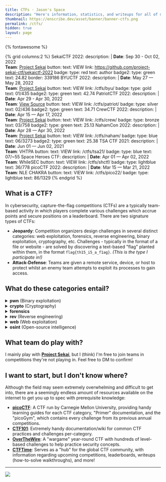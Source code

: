 ```yaml
---
title: CTFs · Jason's Space
description: "Here's information, statistics, and writeups for all of my previous cybersecurity Capture the Flag (CTF) competitions."
thumbnail: https://enscribe.dev/asset/banner/banner-ctfs.png
permalink: /ctfs/
hidden: true
layout: page
---
```


{% fontawesome %}

{% grid columns:2 %}
<i class="fa-solid fa-music"></i> SekaiCTF 2022:
    description: |
        <b>Date</b>: Sep 30 - Oct 02, 2022<br>
        <b>Team</b>: <a href="https://sekai.team/"><i class="fa-solid fa-music"></i> Project Sekai</a>
    button:
        text: VIEW
        link: https://github.com/project-sekai-ctf/sekaictf-2022
    badge:
        type: red
        text: <i class="fa-solid fa-pen-nib"></i> author
    badge2:
        type: green
        text: <i class="fa-solid fa-flag"></i> 24.82
    border: 339186
<i class="fa-solid fa-shield-cat"></i> BYUCTF 2022:
    description: |
        <b>Date</b>: May 27 — May 28, 2022<br>
        <b>Team</b>: <a href="https://sekai.team/"><i class="fa-solid fa-music"></i> Project Sekai</a>
    button:
        text: VIEW
        link: /ctfs/byu/
    badge:
        type: gold
        text: <i class="fa-solid fa-ranking-star"></i> 01/435
    badge2:
        type: green
        text: <i class="fa-solid fa-flag"></i> 42.74
<i class="fa-solid fa-flag-usa"></i> PatriotCTF 2022:
    description: |
        <b>Date</b>: Apr 29 - Apr 30, 2022<br>
        <b>Team</b>: <a href="https://ctftime.org/team/175828"><i class="fa-solid fa-file-code"></i> View Source</a>
    button:
        text: VIEW
        link: /ctfs/patriot/
    badge:
        type: silver
        text: <i class="fa-solid fa-ranking-star"></i> 02/436
    badge2:
        type: green
        text: <i class="fa-solid fa-flag"></i> 34.71
<i class="fa-solid fa-people-group"></i> CrewCTF 2022:
    description: |
        <b>Date</b>: Apr 15 — Apr 17, 2022<br>
        <b>Team</b>: <a href="https://sekai.team/"><i class="fa-solid fa-music"></i> Project Sekai</a>
    button:
        text: VIEW
        link: /ctfs/crew/
    badge:
        type: bronze
        text: <i class="fa-solid fa-ranking-star"></i> 03/758
    badge2:
        type: green
        text: <i class="fa-solid fa-flag"></i> 25.13
<i class="fa-solid fa-shield-halved"></i> NahamCon 2022:
    description: |
        <b>Date</b>: Apr 28 — Apr 30, 2022<br>
        <b>Team</b>: <a href="https://sekai.team/"><i class="fa-solid fa-music"></i> Project Sekai</a>
    button:
        text: VIEW
        link: /ctfs/naham/
    badge:
        type: blue
        text: <i class="fa-solid fa-ranking-star"></i> 06/3273
    badge2:
        type: green
        text: <i class="fa-solid fa-flag"></i> 25.38
<i class="fa-solid fa-school"></i> TSA CTF 2021:
    description: |
        <b>Date</b>: Jun 01 — Jun 02, 2021<br>
        <b>Team</b>: VHTPA
    button:
        text: VIEW
        link: /ctfs/tsa21/
    badge:
        type: blue
        text: <i class="fa-solid fa-ranking-star"></i> 07/~55
<i class="fa-solid fa-user-astronaut"></i> Space Heroes CTF:
    description: |
        <b>Date</b>: Apr 01 — Apr 02, 2022<br>
        <b>Team</b>: WhileSEC
    button:
        text: VIEW
        link: /ctfs/shctf/
    badge:
        type: lightblue
        text: <i class="fa-solid fa-ranking-star"></i> 36/778
<i class="fa-solid fa-graduation-cap"></i> picoCTF 2022:
    description: |
        <b>Date</b>: Mar 15 — Mar 21, 2022<br>
        <b>Team</b>: NLE CHAKRA
    button:
        text: VIEW
        link: /ctfs/pico22/
    badge:
        type: lightblue
        text: <i class="fa-solid fa-ranking-star"></i> 86/1329
{% endgrid %}


## What is a CTF?

In cybersecurity, capture-the-flag competitions (CTFs) are a typically team-based activity in which players complete various challenges which accrue points and secure positions on a leaderboard. There are two signature types of CTFs:

- **Jeopardy**: Competition organizers design challenges in several distinct categories: web exploitation, forensics, reverse engineering, binary exploitation, cryptography, etc. Challenges - typically in the format of a file or website - are solved by discovering a text-based "flag" planted within them, in the format `flag{th15_i5_a_f1ag}`. *(This is the type I participate in!)*
- **Attack-Defense**: Teams are given a remote service, device, or host to protect whilst an enemy team attempts to exploit its processes to gain access.

## What do these categories entail?

<div class="no-highlight" style="margin-top:1rem">
<details><summary><b>pwn</b> (Binary exploitation)</summary><br>These challenges involve exploiting Linux executables hosted on servers to obtain flags, often through deprecated/vulnerable C-language functions that the program uses. Requires an understanding of assembly code, the stack data structure, and exploit-writing (via Python and <a href="https://docs.pwntools.com/en/stable/">pwntools</a>).<br><br></details>
<details><summary><b>crypto</b> (Cryptography)</summary><br>These challenges consist of identifying and decoding provided ciphertexts, often in both old/obscure encryption methods (i.e. Vigenere, Pigpen, Caesar) and more contemporary ones (<a href="https://en.wikipedia.org/wiki/RSA_(cryptosystem">RSA</a>), <a href="https://en.wikipedia.org/wiki/Diffie%E2%80%93Hellman_key_exchange">Diffie-Hellman</a>, and <a href="https://en.wikipedia.org/wiki/XOR_cipher">XOR</a> cryptosystems).<br><br></details>
<details><summary><b>forensics</b></summary><br>These challenges involve analysis of files — often <a href="https://www.solarwinds.com/resources/it-glossary/pcap">packet captures</a>, steganography, OS captures/images/memory dumps, or audio snippets. Files can occasionally be partially/fully corrupt, or obfuscated in an seemingly unrecoverable manner.<br><br></details>
<details><summary><b>rev</b> (Reverse engineering)</summary><br>These challenges involve attempting to reverse engineer a compiled program to identify and exploit its vulnerabilities. Similar to &quot;pwn&quot;, this category requires knowledge of the C programming language, assembly code, and various open-source software to analyze/decompile the provided executables (i.e. <a href="https://ghidra-sre.org/">Ghidra</a>, <a href="https://binary.ninja/">Binary Ninja</a>, <a href="https://hex-rays.com/ida-free/">IDA</a>)<br><br></details>
<details><summary><b>web</b> (Web exploitation)</summary><br>These challenges involve finding secrets and/or exploiting vulnerabilities in a website/web application. This can range from basic SQL/command injection to crazy Chrome 0-days.<br><br></details>
<details><summary><b>osint</b> (Open-source intelligence)</summary><br>These challenges often utilizing the internet's resources against small snippets of information (i.e. pictures, social media, screenshots, email) to gain sensitive information about the topic. There is a small subset of this category dubbed "GEOSINT", where geographic coordinates must be acquired from metadata-stripped images.<br></details>
</div>

## What team do play with?

I mainly play with **[Project Sekai](https://sekai.team/)**, but I (think) I'm free to join teams in competitions they're not playing in. Feel free to DM to confirm!

## I want to start, but I don't know where?

Although the field may seem extremely overwhelming and difficult to get into, there are a seemingly endless amount of resources available on the internet to get you up to spec with prerequisite knowledge:

- **[picoCTF](https://picoctf.org/resources)**: A CTF run by Carnegie Mellon University, providing handy learning guides for each CTF category, "Primer" documentation, and the "picoGym", which contains every challenge from its previous annual competitions.
- **[CTF101](https://ctf101.org/)**: Extremely handy documentation/wiki for common CTF practices and challenges per-category.
- **[OverTheWire](https://overthewire.org/wargames/)**: A "wargame" year-round CTF with hundreds of level-based challenges to help practice security concepts.
- **[CTFTime](https://ctftime.org/)**: Serves as a "hub" for the global CTF community, with information regarding upcoming competitions, leaderboards, writeups (how-to-solve walkthroughs), and more!

---

<img src="https://s01.flagcounter.com/count2/8Xkk/bg_161616/txt_C9CACC/border_E9D3B6/columns_3/maxflags_12/viewers_3/labels_0/pageviews_1/flags_1/percent_0/">